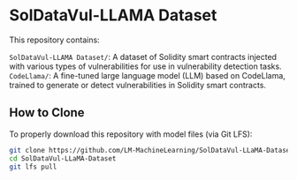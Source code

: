 # SolDataVul-LLAMA Dataset

This repository contains:

`SolDataVul-LLAMA Dataset/`: A dataset of Solidity smart contracts injected with various types of vulnerabilities for use in vulnerability detection tasks.
 `CodeLlama/`: A fine-tuned large language model (LLM) based on CodeLlama, trained to generate or detect vulnerabilities in Solidity smart contracts.

## How to Clone

To properly download this repository with model files (via Git LFS):

```bash
git clone https://github.com/LM-MachineLearning/SolDataVul-LLaMA-Dataset.git
cd SolDataVul-LLaMA-Dataset
git lfs pull
